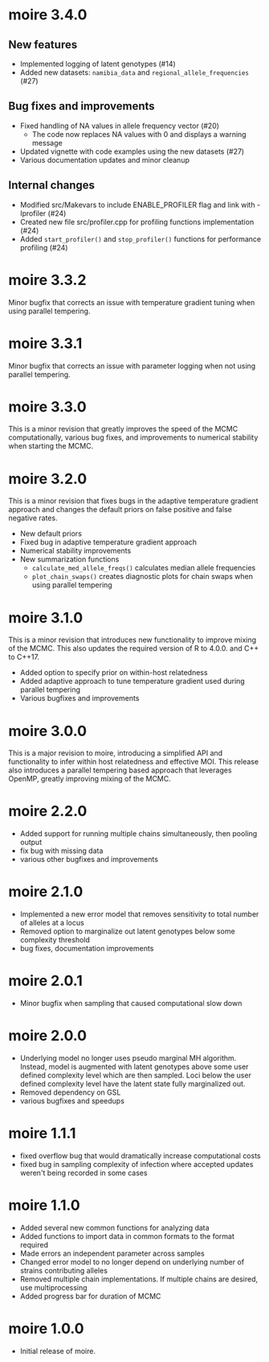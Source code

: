 # moire 3.4.0
## New features

* Implemented logging of latent genotypes (#14)
* Added new datasets: `namibia_data` and `regional_allele_frequencies` (#27)

## Bug fixes and improvements

* Fixed handling of NA values in allele frequency vector (#20)
  - The code now replaces NA values with 0 and displays a warning message
* Updated vignette with code examples using the new datasets (#27)
* Various documentation updates and minor cleanup

## Internal changes

* Modified src/Makevars to include ENABLE_PROFILER flag and link with -lprofiler (#24)
* Created new file src/profiler.cpp for profiling functions implementation (#24)
* Added `start_profiler()` and `stop_profiler()` functions for performance profiling (#24)

# moire 3.3.2
Minor bugfix that corrects an issue with temperature gradient tuning when using parallel tempering.

# moire 3.3.1
Minor bugfix that corrects an issue with parameter logging when not using parallel tempering.

# moire 3.3.0
This is a minor revision that greatly improves the speed of the MCMC computationally, various bug fixes, and improvements to numerical stability when starting the MCMC.


# moire 3.2.0
This is a minor revision that fixes bugs in the adaptive temperature gradient approach and changes the default priors on false positive and false negative rates.

- New default priors
- Fixed bug in adaptive temperature gradient approach
- Numerical stability improvements
- New summarization functions   
    - `calculate_med_allele_freqs()` calculates median allele frequencies
    - `plot_chain_swaps()` creates diagnostic plots for chain swaps when using parallel tempering

# moire 3.1.0
This is a minor revision that introduces new functionality to improve mixing of the MCMC. This also updates the required version of R to 4.0.0. and C++ to C++17.

- Added option to specify prior on within-host relatedness
- Added adaptive approach to tune temperature gradient used during parallel tempering
- Various bugfixes and improvements

# moire 3.0.0
This is a major revision to moire, introducing a simplified API and functionality to infer within host relatedness and effective MOI. This release also introduces a parallel tempering based approach that leverages OpenMP, greatly improving mixing of the MCMC.

# moire 2.2.0
- Added support for running multiple chains simultaneously, then pooling output
- fix bug with missing data
- various other bugfixes and improvements

# moire 2.1.0
- Implemented a new error model that removes sensitivity to total number of alleles at a locus
- Removed option to marginalize out latent genotypes below some complexity threshold
- bug fixes, documentation improvements

# moire 2.0.1
- Minor bugfix when sampling that caused computational slow down

# moire 2.0.0
- Underlying model no longer uses pseudo marginal MH algorithm. Instead, model is augmented with latent genotypes above some user defined complexity level which are then sampled. Loci below the user defined complexity level have the latent state fully marginalized out.
- Removed dependency on GSL
- various bugfixes and speedups

# moire 1.1.1

- fixed overflow bug that would dramatically increase computational costs
- fixed bug in sampling complexity of infection where accepted updates weren't being recorded in some cases

# moire 1.1.0

- Added several new common functions for analyzing data
- Added functions to import data in common formats to the format required
- Made errors an independent parameter across samples
- Changed error model to no longer depend on underlying number of strains contributing alleles
- Removed multiple chain implementations. If multiple chains are desired, use multiprocessing
- Added progress bar for duration of MCMC

# moire 1.0.0

- Initial release of moire.
